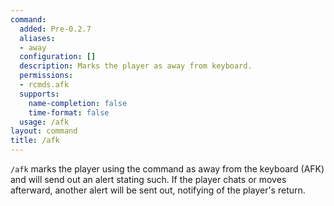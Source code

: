 ```yaml
---
command:
  added: Pre-0.2.7
  aliases:
  - away
  configuration: []
  description: Marks the player as away from keyboard.
  permissions:
  - rcmds.afk
  supports:
    name-completion: false
    time-format: false
  usage: /afk
layout: command
title: /afk
---
```


```/afk``` marks the player using the command as away from the keyboard (AFK) and will send out an alert stating such.
If the player chats or moves afterward, another alert will be sent out, notifying of the player's return.
